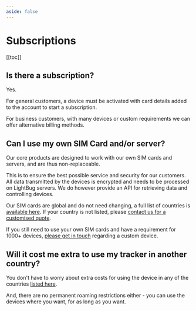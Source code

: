 ```yaml
---
aside: false
---
```

# Subscriptions

[[toc]]

## Is there a subscription?

Yes.

For general customers, a device must be activated with card details added to the account to start a subscription.

For business customers, with many devices or custom requirements we can offer alternative billing methods.

## Can I use my own SIM Card and/or server?

Our core products are designed to work with our own SIM cards and servers, and are thus non-replaceable.

This is to ensure the best possible service and security for our customers.
All data transmitted by the devices is encrypted and needs to be processed on LightBug servers.
We do however provide an API for retrieving data and controlling devices.

Our SIM cards are global and do not need changing, a full list of countries is [available here](https://lightbug.io/feature/worldwide-coverage/).
If your country is not listed, please [contact us for a customised quote](https://lightbug.io/contact/).

If you still need to use your own SIM cards and have a requirement for 1000+ devices, [please get in touch](https://lightbug.io/contact/) regarding a custom device.

## Will it cost me extra to use my tracker in another country?

You don't have to worry about extra costs for using the device in any of the countries [listed here](https://lightbug.io/feature/worldwide-coverage/).

And, there are no permanent roaming restrictions either - you can use the devices where you want, for as long as you want.
